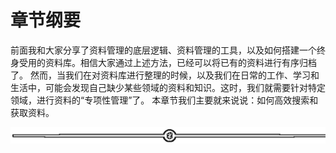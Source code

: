 # 章节纲要

前面我和大家分享了资料管理的底层逻辑、资料管理的工具，以及如何搭建一个终身受用的资料库。相信大家通过上述方法，已经可以将已有的资料进行有序归档了。
然而，当我们在对资料库进行整理的时候，以及我们在日常的工作、学习和生活中，可能会发现自己缺少某些领域的资料和知识。这时，我们就需要针对特定领域，进行资料的“专项性管理”了。
本章节我们主要就来说说：如何高效搜索和获取资料。

![](img/48cd64468259b66cdf739684899464c9.png)